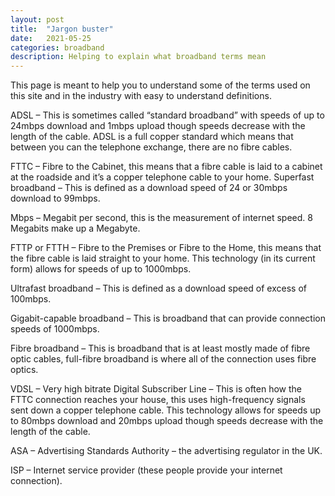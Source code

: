 ```yaml
---
layout: post
title:  "Jargon buster"
date:   2021-05-25
categories: broadband
description: Helping to explain what broadband terms mean
---
```

This page is meant to help you to understand some of the terms used on this site and in the industry with easy to understand definitions. <br>

ADSL – This is sometimes called “standard broadband” with speeds of up to 24mbps download and 1mbps upload though speeds decrease with the length of the cable. ADSL is a full copper standard which means that between you can the telephone exchange, there are no fibre cables. <br>

FTTC – Fibre to the Cabinet, this means that a fibre cable is laid to a cabinet at the roadside and it’s a copper telephone cable to your home.
Superfast broadband – This is defined as a download speed of 24 or 30mbps download to 99mbps. <br>

Mbps – Megabit per second, this is the measurement of internet speed. 8 Megabits make up a Megabyte. <br>

FTTP or FTTH – Fibre to the Premises or Fibre to the Home, this means that the fibre cable is laid straight to your home. This technology (in its current form) allows for speeds of up to 1000mbps. <br>

Ultrafast broadband – This is defined as a download speed of excess of 100mbps. <br>

Gigabit-capable broadband – This is broadband that can provide connection speeds of 1000mbps. <br>

Fibre broadband – This is broadband that is at least mostly made of fibre optic cables, full-fibre broadband is where all of the connection uses fibre optics. <br>

VDSL – Very high bitrate Digital Subscriber Line – This is often how the FTTC connection reaches your house, this uses high-frequency signals sent down a copper telephone cable. This technology allows for speeds up to 80mbps download and 20mbps upload though speeds decrease with the length of the cable. <br>

ASA – Advertising Standards Authority – the advertising regulator in the UK. <br>

ISP – Internet service provider (these people provide your internet connection).
